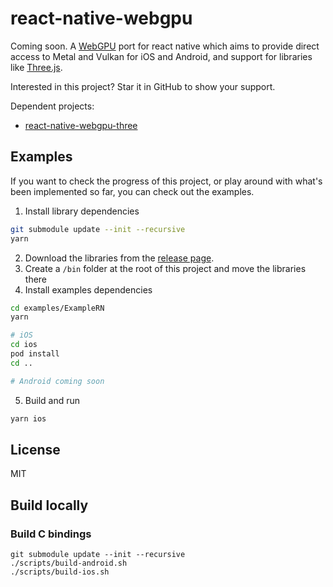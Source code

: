 # react-native-webgpu

Coming soon. A [WebGPU](https://developer.mozilla.org/en-US/docs/Web/API/WebGPU_API) port for react native which aims to provide direct access to Metal and Vulkan for iOS and Android, and support for libraries like [Three.js](https://threejs.org).

Interested in this project? Star it in GitHub to show your support.

Dependent projects:
- [react-native-webgpu-three](https://github.com/seanhenry/react-native-webgpu-three)

## Examples

If you want to check the progress of this project, or play around with what's been implemented so far, you can check out the examples.

1. Install library dependencies

```bash
git submodule update --init --recursive
yarn
```

2. Download the libraries from the [release page](https://github.com/seanhenry/react-native-webgpu/releases/tag/v0.0.0).
3. Create a `/bin` folder at the root of this project and move the libraries there
4. Install examples dependencies

```bash
cd examples/ExampleRN
yarn

# iOS
cd ios
pod install
cd ..

# Android coming soon
```

5. Build and run

```bash
yarn ios
```

## License

MIT

## Build locally

### Build C bindings

```shell
git submodule update --init --recursive
./scripts/build-android.sh
./scripts/build-ios.sh
```
